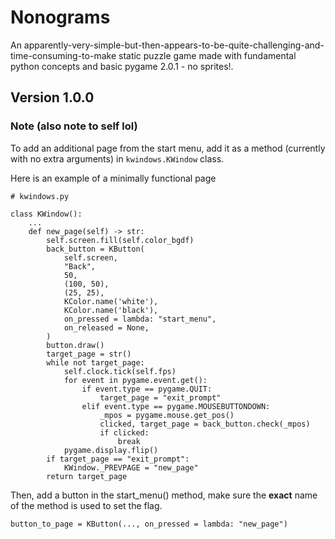 # Nonograms
An apparently-very-simple-but-then-appears-to-be-quite-challenging-and-time-consuming-to-make static puzzle game made with fundamental python concepts and basic pygame 2.0.1 - no sprites!.

## Version 1.0.0 
### Note (also note to self lol)
To add an additional page from the start menu, add it as a method (currently with no extra arguments) in `kwindows.KWindow` class.

Here is an example of a minimally functional page

```
# kwindows.py

class KWindow():
    ...
    def new_page(self) -> str:
        self.screen.fill(self.color_bgdf)
        back_button = KButton(
            self.screen,
            "Back",
            50,
            (100, 50),
            (25, 25),
            KColor.name('white'),
            KColor.name('black'),
            on_pressed = lambda: "start_menu",
            on_released = None,
        )
        button.draw()
        target_page = str()
        while not target_page:
            self.clock.tick(self.fps)
            for event in pygame.event.get():
                if event.type == pygame.QUIT:
                    target_page = "exit_prompt"
                elif event.type == pygame.MOUSEBUTTONDOWN:
                    _mpos = pygame.mouse.get_pos()
                    clicked, target_page = back_button.check(_mpos)
                    if clicked:
                        break
            pygame.display.flip()
        if target_page == "exit_prompt":
            KWindow._PREVPAGE = "new_page"
        return target_page

```

Then, add a button in the start_menu() method, make sure the **exact** name of the method is used to set the flag. 

```
button_to_page = KButton(..., on_pressed = lambda: "new_page")
```